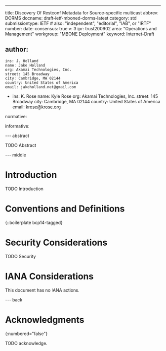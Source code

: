 ---
title: Discovery Of Restconf Metadata for Source-specific multicast
abbrev: DORMS
docname: draft-ietf-mboned-dorms-latest
category: std
submissiontype: IETF  # also: "independent", "editorial", "IAB", or "IRTF"
number:
date:
consensus: true
v: 3
ipr: trust200902
area: "Operations and Management"
workgroup: "MBONE Deployment"
keyword: Internet-Draft

author:
 -
    ins: J. Holland
    name: Jake Holland
    org: Akamai Technologies, Inc.
    street: 145 Broadway
    city: Cambridge, MA 02144
    country: United States of America
    email: jakeholland.net@gmail.com
 -
    ins: K. Rose
    name: Kyle Rose
    org: Akamai Technologies, Inc.
    street: 145 Broadway
    city: Cambridge, MA 02144
    country: United States of America
    email: krose@krose.org

normative:

informative:


--- abstract

TODO Abstract


--- middle

# Introduction

TODO Introduction


# Conventions and Definitions

{::boilerplate bcp14-tagged}


# Security Considerations

TODO Security


# IANA Considerations

This document has no IANA actions.


--- back

# Acknowledgments
{:numbered="false"}

TODO acknowledge.
